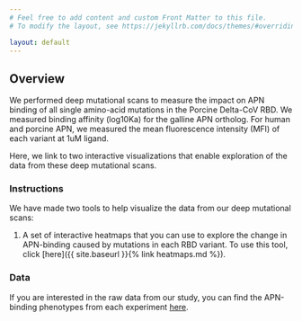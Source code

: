 ```yaml
---
# Feel free to add content and custom Front Matter to this file.
# To modify the layout, see https://jekyllrb.com/docs/themes/#overriding-theme-defaults

layout: default
---
```


## Overview 

We performed deep mutational scans to measure the impact on APN binding of all single amino-acid mutations in the Porcine Delta-CoV RBD. We measured binding affinity (log10Ka) for the galline APN ortholog. For human and porcine APN, we measured the mean fluorescence intensity (MFI) of each variant at 1uM ligand.

Here, we link to two interactive visualizations that enable exploration of the data from these deep mutational scans.


### Instructions 

We have made two tools to help visualize the data from our deep mutational scans:

1. A set of interactive heatmaps that you can use to explore the change in APN-binding caused by mutations in each RBD variant. To use this tool, click [here]({{ site.baseurl }}{% link heatmaps.md %}).


### Data

If you are interested in the raw data from our study, you can find the APN-binding phenotypes from each experiment [here](https://github.com/jbloomlab/PD-CoV-RBD_DMS/tree/main/results/final_variant_scores).